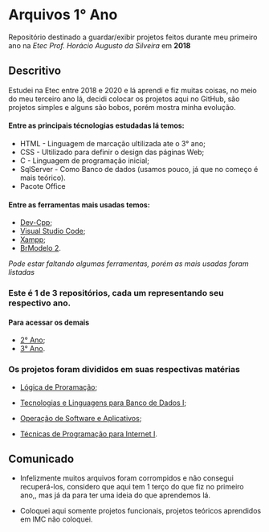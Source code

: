 # Arquivos 1° Ano 

Repositório destinado a guardar/exibir projetos feitos durante meu primeiro ano na _Etec Prof. Horácio Augusto da Silveira_ em **2018**

## Descritivo

Estudei na Etec entre 2018 e 2020 e lá aprendi e fiz muitas coisas, no meio do meu terceiro ano lá, decidi colocar os projetos aqui no GitHub, são projetos simples e alguns são bobos, porém mostra minha evolução.

#### Entre as principais técnologias estudadas lá temos:

* HTML - Linguagem de marcação ultilizada ate o 3° ano;
* CSS - Ultilizado para definir o design das páginas Web;
* C - Linguagem de programação inicial;
* SqlServer - Como Banco de dados (usamos pouco, já que no começo é mais teórico).
* Pacote Office

#### Entre as ferramentas mais usadas temos:

* [Dev-Cpp](https://sourceforge.net/projects/orwelldevcpp/);
* [Visual Studio Code](https://code.visualstudio.com);
* [Xampp](https://www.apachefriends.org/pt_br/index.html);
* [BrModelo 2](http://www.sis4.com/brModelo/antigo.html).

_Pode estar faltando algumas ferramentas, porém as mais usadas foram listadas_

### Este é 1 de 3 repositórios, cada um representando seu respectivo ano.

#### Para acessar os demais
* [2° Ano](https://github.com/SFV-CORE/ETEC2);
* [3° Ano](https://github.com/SFV-CORE/ETEC3).


### Os projetos foram divididos em suas respectivas matérias

* [Lógica de Proramação](https://github.com/SFV-CORE/ETEC1/tree/master/Logica_programacao);

* [Tecnologias e Linguagens para Banco de Dados I](https://github.com/SFV-CORE/ETEC1/tree/master/Tecnologias_Linguagens_BD_1);

* [Operação de Software e Aplicativos](https://github.com/SFV-CORE/ETEC1/tree/master/Operacao_Software_Aplicativo);

* [Técnicas de Programação para Internet I](https://github.com/SFV-CORE/ETEC1/tree/master/Tecnicas_Programacao_internet_1).


## Comunicado

* Infelizmente muitos arquivos foram corrompidos e não consegui recuperá-los, considero que aqui tem 1 terço do que fiz no primeiro ano,, mas já da para ter uma ideia do que aprendemos lá.

* Coloquei aqui somente projetos funcionais, projetos teóricos aprendidos em IMC não coloquei.


